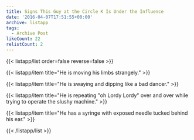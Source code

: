 ```yaml
---
title: Signs This Guy at the Circle K Is Under the Influence
date: '2016-04-07T17:51:55+00:00'
archive: listapp
tags: 
  - Archive Post
likeCount: 22
relistCount: 2
---
```



{{< listapp/list order=false reverse=false >}}

   {{< listapp/item title="He is moving his limbs strangely." >}}

   {{< listapp/item title="He is swaying and dipping like a bad dancer." >}}

   {{< listapp/item title="He is repeating \"oh Lordy Lordy\" over and over while trying to operate the slushy machine." >}}

   {{< listapp/item title="He has a syringe with exposed needle tucked behind his ear." >}}

{{< /listapp/list >}}

